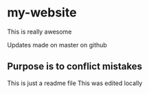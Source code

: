 # my-website

This is really awesome

Updates made on master on github

## Purpose is to conflict mistakes

This is just a readme file
This was edited locally
